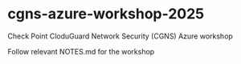 # cgns-azure-workshop-2025
Check Point CloduGuard Network Security (CGNS) Azure workshop

Follow relevant NOTES.md for the workshop

